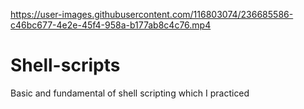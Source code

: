 

https://user-images.githubusercontent.com/116803074/236685586-c46bc677-4e2e-45f4-958a-b177ab8c4c76.mp4

# Shell-scripts
Basic and fundamental of shell scripting which I practiced
